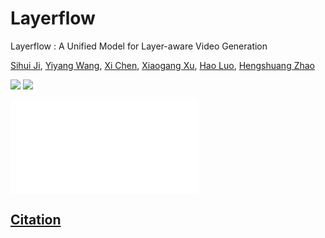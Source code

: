 # Layerflow
Layerflow : A Unified Model for Layer-aware Video Generation

[Sihui Ji](https://sihuiji.github.io/Homepage/), [Yiyang Wang](https://scholar.google.com/citations?user=nKr8TJwAAAAJ&hl=en), [Xi Chen](https://xavierchen34.github.io/), [Xiaogang Xu](https://xuxiaogang.com/), [Hao Luo](https://scholar.google.com/citations?user=7QvWnzMAAAAJ&hl=zh-CN), [Hengshuang Zhao](https://hszhao.github.io/)

<a href='https://sihuiji.github.io/Layerflow-Page/'><img src='https://img.shields.io/badge/Project-Page-Green'></a> <a href=''><img src='https://img.shields.io/badge/Paper-Arxiv-red'>

![Teaser Image](Layerflow/teaser.pdf "Teaser")

## Citation

```
```